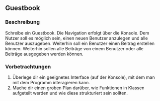 ## Guestbook
### Beschreibung

Schreibe ein Guestbook. Die Navigation erfolgt über die Konsole. Dem Nutzer soll es möglich sein, einen neuen Benutzer anzulegen und alle Benutzer auszugeben.
Weiterhin soll ein Benutzer einen Beitrag erstellen können. Weiterhin sollen alle Beiträge von einem Benutzer oder alle Beiträge ausgegeben werden können. 

### Vorbetrachtungen

1. Überlege dir ein geeignetes Interface (auf der Konsole), mit dem man mit dem Programm interagieren kann.
2. Mache dir einen groben Plan darüber, wie Funktionen in Klassen aufgeteilt werden und wie diese strukturiert sein sollten.

